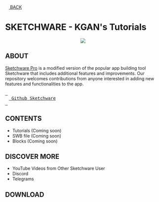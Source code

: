[<img src="https://cdn-icons-png.flaticon.com/512/2099/2099190.png" width="12"/> BACK](https://github.com/kganallinone/KGANTutorials)
# SKETCHWARE - KGAN's Tutorials

<p align="center">
    <img src="https://github.com/kganallinone/KGANTutorials/assets/86733485/bf176c15-0e11-4a12-bc3b-6c04ee372bc8" heigth="200" weigth="200"/>
</p>

## ABOUT

[Sketchware Pro](https://sketchware-docs.vercel.app/docs/getting-started.html) is a modified version of the popular app building tool Sketchware that includes additional features and improvements. Our repository welcomes contributions from anyone interested in adding new features and functionalities to the app.

[<kbd> <br><img src="https://github.com/kganallinone/KGANTutorials/assets/86733485/7c8070cf-e443-4c3a-8144-bc3536ddb574" width="12"/> Github Sketchware<br> </kbd>](https://github.com/Sketchware-Pro/Sketchware-Pro)

## CONTENTS
- Tutorials (Coming soon)
- SWB file (Coming soon)
- Blocks (Coming soon)

## DISCOVER MORE
- YouTube Videos from Other Sketchware User
- Discord
- Telegrams


## DOWNLOAD


